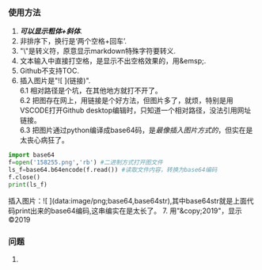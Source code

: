 ### 使用方法
1. ***可以显示粗体+斜体***.
2. 非排序下，换行是‘两个空格+回车’.
3. "\\"是转义符，原意显示markdown特殊字符要转义.
4. 文本输入中直接打空格，是显示不出空格效果的，用\&emsp;.
5. Github不支持TOC.
6. 插入图片是"\!\[ \](链接)".  
6.1 相对路径是个坑，在其他地方就打不开了。  
6.2 把图存在网上，用链接是个好方法，但图片多了，就烦，特别是用VSCODE打开Github desktop编辑时，只知道一个相对路径，没法引用网址链接。  
6.3 把图片通过python编译成base64码，是*最像插入图片方式的*，但实在是太丧心病狂了。
``` python
import base64
f=open('158255.png','rb') #二进制方式打开图文件
ls_f=base64.b64encode(f.read()) #读取文件内容，转换为base64编码
f.close()
print(ls_f)
```
插入图片：\!\[ \](data:image/png;base64,base64str),其中base64str就是上面代码print出来的base64编码,这串编实在是太长了。
7. 用"\&copy;2019"，显示&copy;2019
### 问题
1. 
